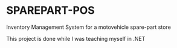 # SPAREPART-POS
Inventory Management System  for a motovehicle  spare-part store 
<div>
  <l1>This project is done while I was teaching myself in .NET</l1>
</div>
